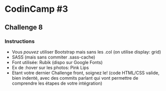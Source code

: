 # CodinCamp #3

## Challenge 8

### Instructions

* Vous *pouvez* utiliser Bootstrap mais sans les .col (on utilise display: grid)
* SASS (mais sans commiter .sass-cache)
* Font utilisée: Rubik (dispo sur Google Fonts)
* Ex de :hover sur les photos: Pink Lips
* Etant votre dernier Challenge front, soignez le! (code HTML/CSS valide, bien indenté, avec des commits parlant qui vont permettre de comprendre les étapes de votre intégration)

